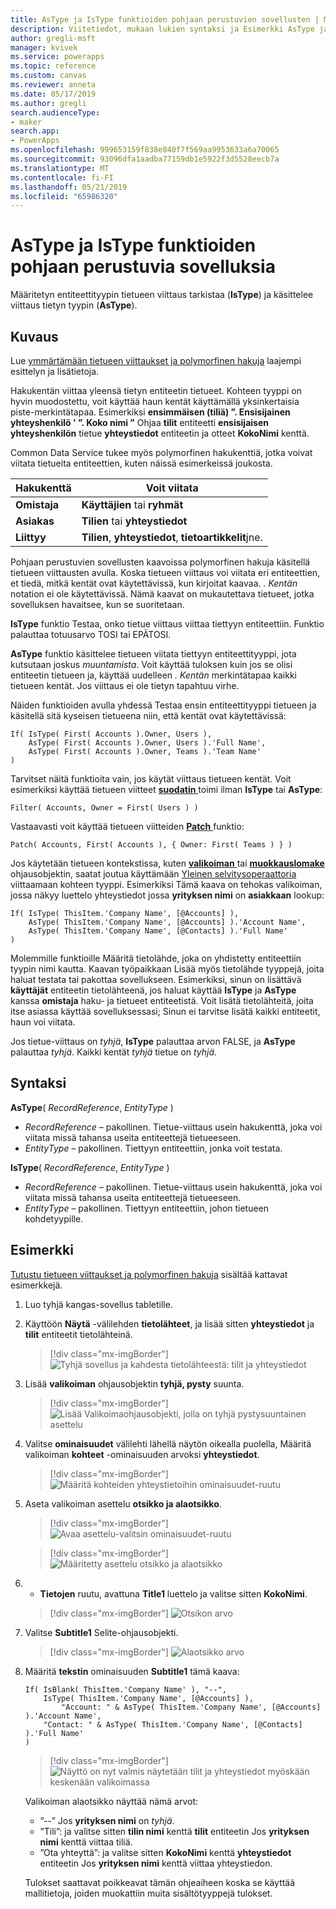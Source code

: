 ```yaml
---
title: AsType ja IsType funktioiden pohjaan perustuvien sovellusten | Microsoft Docs
description: Viitetiedot, mukaan lukien syntaksi ja Esimerkki AsType ja IsType-funktioiden pohjaan perustuvia sovelluksia
author: gregli-msft
manager: kvivek
ms.service: powerapps
ms.topic: reference
ms.custom: canvas
ms.reviewer: anneta
ms.date: 05/17/2019
ms.author: gregli
search.audienceType:
- maker
search.app:
- PowerApps
ms.openlocfilehash: 999653159f838e840f7f569aa9953633a6a70065
ms.sourcegitcommit: 93096dfa1aadba77159db1e5922f3d5528eecb7a
ms.translationtype: MT
ms.contentlocale: fi-FI
ms.lasthandoff: 05/21/2019
ms.locfileid: "65986320"
---
```

# <a name="astype-and-istype-functions-in-canvas-apps"></a>AsType ja IsType funktioiden pohjaan perustuvia sovelluksia

Määritetyn entiteettityypin tietueen viittaus tarkistaa (**IsType**) ja käsittelee viittaus tietyn tyypin (**AsType**).

## <a name="description"></a>Kuvaus

Lue [ymmärtämään tietueen viittaukset ja polymorfinen hakuja](../working-with-references.md) laajempi esittelyn ja lisätietoja.

Hakukentän viittaa yleensä tietyn entiteetin tietueet. Kohteen tyyppi on hyvin muodostettu, voit käyttää haun kentät käyttämällä yksinkertaisia piste-merkintätapaa. Esimerkiksi **ensimmäisen (tiliä) ”. Ensisijainen yhteyshenkilö ' ”. Koko nimi ”** Ohjaa **tilit** entiteetti **ensisijaisen yhteyshenkilön** tietue **yhteystiedot** entiteetin ja otteet **KokoNimi**  kenttä.

Common Data Service tukee myös polymorfinen hakukenttiä, jotka voivat viitata tietueita entiteettien, kuten näissä esimerkeissä joukosta.

| Hakukenttä | Voit viitata |
|--------------|--------------|
| **Omistaja** | **Käyttäjien** tai **ryhmät** |
| **Asiakas** | **Tilien** tai **yhteystiedot** |
| **Liittyy** | **Tilien**, **yhteystiedot**, **tietoartikkelit**jne. |

<!--note from editor: Change "Knowledge Articles" to "Knowledge Base articles" if that is what is being referenced.   -->

Pohjaan perustuvien sovellusten kaavoissa polymorfinen hakuja käsitellä tietueen viittausten avulla. Koska tietueen viittaus voi viitata eri entiteettien, et tiedä, mitkä kentät ovat käytettävissä, kun kirjoitat kaavaa. *. Kentän* notation ei ole käytettävissä. Nämä kaavat on mukautettava tietueet, jotka sovelluksen havaitsee, kun se suoritetaan.

**IsType** funktio Testaa, onko tietue viittaus viittaa tiettyyn entiteettiin. Funktio palauttaa totuusarvo TOSI tai EPÄTOSI.

**AsType** funktio käsittelee tietueen viitata tiettyyn entiteettityyppi, jota kutsutaan joskus *muuntamista*. Voit käyttää tuloksen kuin jos se olisi entiteetin tietueen ja, käyttää uudelleen *. Kentän* merkintätapaa kaikki tietueen kentät. Jos viittaus ei ole tietyn tapahtuu virhe.

Näiden funktioiden avulla yhdessä Testaa ensin entiteettityyppi tietueen ja käsitellä sitä kyseisen tietueena niin, että kentät ovat käytettävissä:

```powerapps-dot
If( IsType( First( Accounts ).Owner, Users ),
    AsType( First( Accounts ).Owner, Users ).'Full Name',
    AsType( First( Accounts ).Owner, Teams ).'Team Name'
)
```

Tarvitset näitä funktioita vain, jos käytät viittaus tietueen kentät. Voit esimerkiksi käyttää tietueen viitteet [ **suodatin** ](function-filter-lookup.md) toimi ilman **IsType** tai **AsType**:

```powerapps-dot
Filter( Accounts, Owner = First( Users ) )
```

Vastaavasti voit käyttää tietueen viitteiden [ **Patch** ](function-patch.md) funktio:

```powerapps-dot
Patch( Accounts, First( Accounts ), { Owner: First( Teams ) } )
```  

Jos käytetään tietueen kontekstissa, kuten [ **valikoiman** ](../controls/control-gallery.md) tai [ **muokkauslomake** ](../controls/control-form-detail.md) ohjausobjektin, saatat joutua käyttämään [Yleinen selvitysoperaattoria](operators.md#disambiguation-operator) viittaamaan kohteen tyyppi. Esimerkiksi Tämä kaava on tehokas valikoiman, jossa näkyy luettelo yhteystiedot jossa **yrityksen nimi** on **asiakkaan** lookup:

```powerapps-dot
If( IsType( ThisItem.'Company Name', [@Accounts] ),
    AsType( ThisItem.'Company Name', [@Accounts] ).'Account Name',
    AsType( ThisItem.'Company Name', [@Contacts] ).'Full Name'
)
```

Molemmille funktioille Määritä tietolähde, joka on yhdistetty entiteettiin tyypin nimi kautta. Kaavan työpaikkaan Lisää myös tietolähde tyyppejä, joita haluat testata tai pakottaa sovellukseen. Esimerkiksi, sinun on lisättävä **käyttäjät** entiteetin tietolähteenä, jos haluat käyttää **IsType** ja **AsType** kanssa **omistaja** haku- ja tietueet entiteetistä. Voit lisätä tietolähteitä, joita itse asiassa käyttää sovelluksessasi; Sinun ei tarvitse lisätä kaikki entiteetit, haun voi viitata.

Jos tietue-viittaus on *tyhjä*, **IsType** palauttaa arvon FALSE, ja **AsType** palauttaa *tyhjä*. Kaikki kentät *tyhjä* tietue on *tyhjä*.

## <a name="syntax"></a>Syntaksi

**AsType**( *RecordReference*, *EntityType* )

- *RecordReference* – pakollinen. Tietue-viittaus usein hakukenttä, joka voi viitata missä tahansa useita entiteettejä tietueeseen.
- *EntityType* – pakollinen. Tiettyyn entiteettiin, jonka voit testata.

**IsType**( *RecordReference*, *EntityType* )

- *RecordReference* – pakollinen. Tietue-viittaus usein hakukenttä, joka voi viitata missä tahansa useita entiteettejä tietueeseen.
- *EntityType* – pakollinen. Tiettyyn entiteettiin, johon tietueen kohdetyypille.

## <a name="example"></a>Esimerkki

[Tutustu tietueen viittaukset ja polymorfinen hakuja](../working-with-references.md) sisältää kattavat esimerkkejä.

1. Luo tyhjä kangas-sovellus tabletille.

1. Käyttöön **Näytä** -välilehden **tietolähteet**, ja lisää sitten **yhteystiedot** ja **tilit** entiteetit tietolähteinä.
    > [!div class="mx-imgBorder"]
    > ![Tyhjä sovellus ja kahdesta tietolähteestä: tilit ja yhteystiedot](media/function-astype-istype/contacts-add-datasources.png)

1. Lisää **valikoiman** ohjausobjektin **tyhjä, pysty** suunta.

    > [!div class="mx-imgBorder"]
    > ![Lisää Valikoimaohjausobjekti, jolla on tyhjä pystysuuntainen asettelu](media/function-astype-istype/contacts-customer-gallery.png)

1. Valitse **ominaisuudet** välilehti lähellä näytön oikealla puolella, Määritä valikoiman **kohteet** -ominaisuuden arvoksi **yhteystiedot**.

    > [!div class="mx-imgBorder"]
    > ![Määritä kohteiden yhteystietoihin ominaisuudet-ruutu](media/function-astype-istype/contacts-customer-datasource.png)

1. Aseta valikoiman asettelu **otsikko ja alaotsikko**.

    > [!div class="mx-imgBorder"]
    > ![Avaa asettelu-valitsin ominaisuudet-ruutu](media/function-astype-istype/contacts-customer-layout.png)

    > [!div class="mx-imgBorder"]
    > ![Määritetty asettelu otsikko ja alaotsikko](media/function-astype-istype/contacts-customer-flyout.png)

1. - **Tietojen** ruutu, avattuna **Title1** luettelo ja valitse sitten **KokoNimi**.

    > [!div class="mx-imgBorder"]
    > ![Otsikon arvo](media/function-astype-istype/contacts-customer-title.png)

1. Valitse **Subtitle1** Selite-ohjausobjekti.

    > [!div class="mx-imgBorder"]
    > ![Alaotsikko arvo](media/function-astype-istype/contacts-customer-subtitle.png)

1. Määritä **tekstin** ominaisuuden **Subtitle1** tämä kaava:

    ```powerapps-dot
    If( IsBlank( ThisItem.'Company Name' ), "--",
        IsType( ThisItem.'Company Name', [@Accounts] ),
            "Account: " & AsType( ThisItem.'Company Name', [@Accounts] ).'Account Name',
        "Contact: " & AsType( ThisItem.'Company Name', [@Contacts] ).'Full Name'
    )
    ```

    > [!div class="mx-imgBorder"]
    > ![Näyttö on nyt valmis näytetään tilit ja yhteystiedot myöskään keskenään valikoimassa](media/function-astype-istype/contacts-customer-complete.png)

    Valikoiman alaotsikko näyttää nämä arvot:
    - ”--” Jos **yrityksen nimi** on *tyhjä*.
    - ”Tili”: ja valitse sitten **tilin nimi** kenttä **tilit** entiteetin Jos **yrityksen nimi** kenttä viittaa tiliä.
    - ”Ota yhteyttä”: ja valitse sitten **KokoNimi** kenttä **yhteystiedot** entiteetin Jos **yrityksen nimi** kenttä viittaa yhteystiedon.

    Tulokset saattavat poikkeavat tämän ohjeaiheen koska se käyttää mallitietoja, joiden muokattiin muita sisältötyyppejä tulokset.
